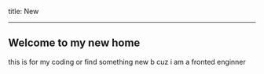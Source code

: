title: New

---

## Welcome to my new home

this is for my coding or find something new
b cuz i am a fronted enginner
